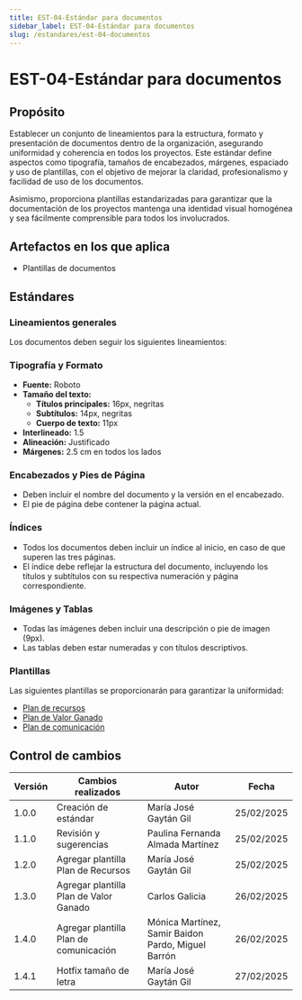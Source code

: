 ```yaml
---
title: EST-04-Estándar para documentos
sidebar_label: EST-04-Estándar para documentos
slug: /estandares/est-04-documentos
---
```

# EST-04-Estándar para documentos

## Propósito

Establecer un conjunto de lineamientos para la estructura, formato y presentación de documentos dentro de la organización, asegurando uniformidad y coherencia en todos los proyectos. Este estándar define aspectos como tipografía, tamaños de encabezados, márgenes, espaciado y uso de plantillas, con el objetivo de mejorar la claridad, profesionalismo y facilidad de uso de los documentos.

Asimismo, proporciona plantillas estandarizadas para garantizar que la documentación de los proyectos mantenga una identidad visual homogénea y sea fácilmente comprensible para todos los involucrados.

## Artefactos en los que aplica

- Plantillas de documentos

## Estándares

### Lineamientos generales

Los documentos deben seguir los siguientes lineamientos:

### Tipografía y Formato

- **Fuente:** Roboto
- **Tamaño del texto:**
  - **Títulos principales:** 16px, negritas
  - **Subtítulos:** 14px, negritas
  - **Cuerpo de texto:** 11px
- **Interlineado:** 1.5
- **Alineación:** Justificado
- **Márgenes:** 2.5 cm en todos los lados

### Encabezados y Pies de Página

- Deben incluir el nombre del documento y la versión en el encabezado.
- El pie de página debe contener la página actual.

### Índices

- Todos los documentos deben incluir un índice al inicio, en caso de que superen las tres páginas.
- El índice debe reflejar la estructura del documento, incluyendo los títulos y subtítulos con su respectiva numeración y página correspondiente.

### Imágenes y Tablas

- Todas las imágenes deben incluir una descripción o pie de imagen (9px).
- Las tablas deben estar numeradas y con títulos descriptivos.

### Plantillas

Las siguientes plantillas se proporcionarán para garantizar la uniformidad:

- [Plan de recursos](https://docs.google.com/spreadsheets/d/1l9sozA4-pirESKvt-Jo-sBXn0wlooPDDNuYwdRNeOhg/edit?gid=965036233#gid=965036233)
- [Plan de Valor Ganado](https://docs.google.com/spreadsheets/d/1dOW5fjgkyB4axG_45Fw_hiLksbt_gPMQJs9H98_bPGg/edit?gid=0#gid=0)
- [Plan de comunicación](https://docs.google.com/document/d/18GNWAAV9o4mgwpx2-ZBG6ccsrwgah2GpsDFXXCgi7ok/edit?usp=sharing)

## Control de cambios

| Versión | Cambios realizados                      | Autor                                 | Fecha      |
| -------- | --------------------------------------- | ------------------------------------- | ---------- |
| 1.0.0    | Creación de estándar                  | María José Gaytán Gil              | 25/02/2025 |
| 1.1.0    | Revisión y sugerencias                 | Paulina Fernanda Almada Martínez     | 25/02/2025 |
| 1.2.0    | Agregar plantilla Plan de Recursos      | María José Gaytán Gil              | 25/02/2025 |
| 1.3.0    | Agregar plantilla Plan de Valor Ganado  | Carlos Galicia                        | 26/02/2025 |
| 1.4.0    | Agregar plantilla Plan de comunicación | Mónica Martínez, Samir Baidon Pardo, Miguel Barrón | 26/02/2025 |
| 1.4.1    | Hotfix tamaño de letra                 | María José Gaytán Gil                   | 27/02/2025      |

